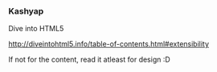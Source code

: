 ### Kashyap

Dive into HTML5

http://diveintohtml5.info/table-of-contents.html#extensibility

If not for the content, read it atleast for design :D
